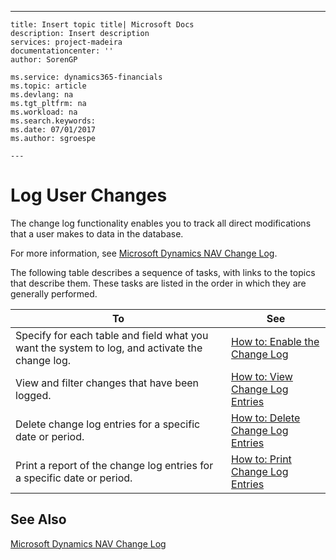 ---
    title: Insert topic title| Microsoft Docs
    description: Insert description
    services: project-madeira
    documentationcenter: ''
    author: SorenGP

    ms.service: dynamics365-financials
    ms.topic: article
    ms.devlang: na
    ms.tgt_pltfrm: na
    ms.workload: na
    ms.search.keywords:
    ms.date: 07/01/2017
    ms.author: sgroespe

    ---
# Log User Changes
The change log functionality enables you to track all direct modifications that a user makes to data in the database.  
  
 For more information, see [Microsoft Dynamics NAV Change Log](../SetupAndAdministration/microsoft-dynamics-nav-change-log.md).  
  
 The following table describes a sequence of tasks, with links to the topics that describe them. These tasks are listed in the order in which they are generally performed.  
  
|**To**|**See**|  
|------------|-------------|  
|Specify for each table and field what you want the system to log, and activate the change log.|[How to: Enable the Change Log](../SetupAndAdministration/how-to-enable-the-change-log.md)|  
|View and filter changes that have been logged.|[How to: View Change Log Entries](../SetupAndAdministration/how-to-view-change-log-entries.md)|  
|Delete change log entries for a specific date or period.|[How to: Delete Change Log Entries](../SetupAndAdministration/how-to-delete-change-log-entries.md)|  
|Print a report of the change log entries for a specific date or period.|[How to: Print Change Log Entries](../SetupAndAdministration/how-to-print-change-log-entries.md)|  
  
## See Also  
 [Microsoft Dynamics NAV Change Log](../SetupAndAdministration/microsoft-dynamics-nav-change-log.md)